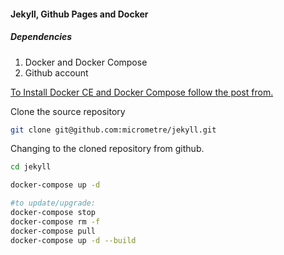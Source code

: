 ####  Jekyll, Github Pages and Docker 

##### Dependencies 

1. Docker and Docker Compose
2. Github account


<a href="https://micrometreuk.github.io/2020/02/07/docker.html" target="_blank"> To Install Docker CE and Docker Compose follow the post from.</a> 

Clone the source repository

```bash
git clone git@github.com:micrometre/jekyll.git
```

Changing to the cloned repository from github.

```bash
cd jekyll

docker-compose up -d

#to update/upgrade:
docker-compose stop
docker-compose rm -f
docker-compose pull
docker-compose up -d --build
```
